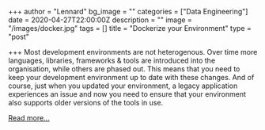 +++
author = "Lennard"
bg_image = ""
categories = ["Data Engineering"]
date = 2020-04-27T22:00:00Z
description = ""
image = "/images/docker.jpg"
tags = []
title = "Dockerize your Environment"
type = "post"

+++
Most development environments are not heterogenous. Over time more languages, libraries, frameworks & tools are introduced into the organisation, while others are phased out. This means that you need to keep your development environment up to date with these changes. And of course, just when you updated your environment, a legacy application experiences an issue and now you need to ensure that your environment also supports older versions of the tools in use.

[Read more...](https://www.blokje5.dev/posts/dockerizing-your-development-environment/)

